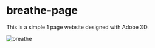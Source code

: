 # breathe-page

This is a simple 1 page website designed with Adobe XD.

![breathe](https://user-images.githubusercontent.com/86887032/166155163-e272d219-21fc-4f75-9c11-06d939f45f25.JPG)

